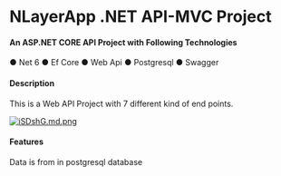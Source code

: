 
# NLayerApp .NET API-MVC Project

#### An ASP.NET CORE API Project with Following Technologies

● Net 6
● Ef Core
● Web Api
● Postgresql
● Swagger

#### Description 

This is a Web API Project with 7 different kind of end points.

[![iSDshG.md.png](https://iili.io/iSDshG.md.png)](https://freeimage.host/i/iSDshG)

#### Features

Data is from in postgresql database



